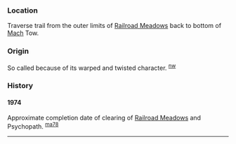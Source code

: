 
### Location

Traverse trail from the outer limits of [Railroad Meadows](Railroad-Meadows) back to bottom of [Mach](Mach) Tow.

### Origin

So called because of its warped and twisted character. <sup>[nw][]</sup>

### History

#### 1974

Approximate completion date of clearing of [Railroad Meadows](Railroad-Meadows) and Psychopath. <sup>[ma78][]</sup>

---

[ma78]: Mountaineer-Annual#1978
[nw]: Names-Walt "Meany Names by Walter Little, 1984"
